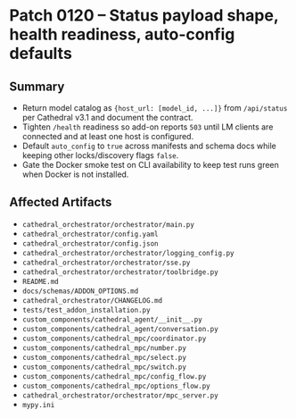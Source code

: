 # Patch 0120 – Status payload shape, health readiness, auto-config defaults

## Summary
- Return model catalog as `{host_url: [model_id, ...]}` from `/api/status` per Cathedral v3.1 and document the contract.
- Tighten `/health` readiness so add-on reports `503` until LM clients are connected and at least one host is configured.
- Default `auto_config` to `true` across manifests and schema docs while keeping other locks/discovery flags `false`.
- Gate the Docker smoke test on CLI availability to keep test runs green when Docker is not installed.

## Affected Artifacts
- `cathedral_orchestrator/orchestrator/main.py`
- `cathedral_orchestrator/config.yaml`
- `cathedral_orchestrator/config.json`
- `cathedral_orchestrator/orchestrator/logging_config.py`
- `cathedral_orchestrator/orchestrator/sse.py`
- `cathedral_orchestrator/orchestrator/toolbridge.py`
- `README.md`
- `docs/schemas/ADDON_OPTIONS.md`
- `cathedral_orchestrator/CHANGELOG.md`
- `tests/test_addon_installation.py`
- `custom_components/cathedral_agent/__init__.py`
- `custom_components/cathedral_agent/conversation.py`
- `custom_components/cathedral_mpc/coordinator.py`
- `custom_components/cathedral_mpc/number.py`
- `custom_components/cathedral_mpc/select.py`
- `custom_components/cathedral_mpc/switch.py`
- `custom_components/cathedral_mpc/config_flow.py`
- `custom_components/cathedral_mpc/options_flow.py`
- `cathedral_orchestrator/orchestrator/mpc_server.py`
- `mypy.ini`

